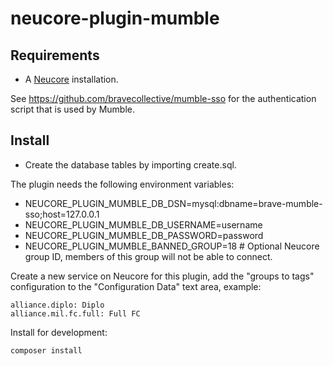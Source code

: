 # neucore-plugin-mumble

## Requirements

- A [Neucore](https://github.com/bravecollective/neucore) installation.

See https://github.com/bravecollective/mumble-sso for the authentication script that is used by Mumble.

## Install

- Create the database tables by importing create.sql.

The plugin needs the following environment variables:
- NEUCORE_PLUGIN_MUMBLE_DB_DSN=mysql:dbname=brave-mumble-sso;host=127.0.0.1
- NEUCORE_PLUGIN_MUMBLE_DB_USERNAME=username
- NEUCORE_PLUGIN_MUMBLE_DB_PASSWORD=password
- NEUCORE_PLUGIN_MUMBLE_BANNED_GROUP=18 # Optional Neucore group ID, members of this group will not be able to connect.

Create a new service on Neucore for this plugin, add the "groups to tags" configuration to the "Configuration Data"
text area, example:
```
alliance.diplo: Diplo
alliance.mil.fc.full: Full FC
```

Install for development:
```shell
composer install
```
